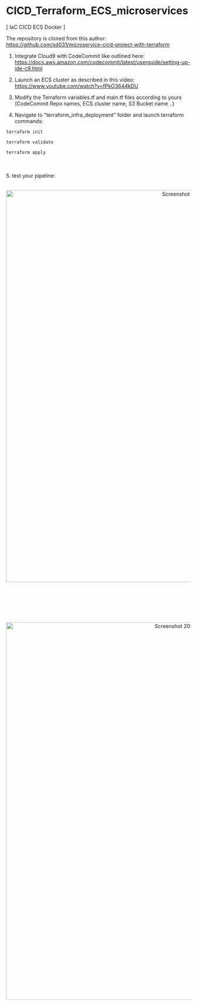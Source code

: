 # CICD_Terraform_ECS_microservices
[ IaC CICD ECS Docker ]

The repository is cloned from this author: 
https://github.com/sd031/microservice-cicd-project-with-terraform



1. Integrate Cloud9 with CodeCommit like outlined here:
https://docs.aws.amazon.com/codecommit/latest/userguide/setting-up-ide-c9.html

2. Launch an ECS cluster as described in this video:
https://www.youtube.com/watch?v=fPkO3644kDU

3. Modify the Terraform variables.tf and main.tf files according to yours (CodeCommit Repo names, ECS cluster name, S3 Bucket name ..)

4. Navigate to "terraform_infra_deployment" folder and launch terraform commands:

```
terraform init
```
```
terraform validate
```
```
terraform apply
```
<br><br>
5. test your pipeline:
<br><br>
<p align="center" >
  <img width="1070" alt="Screenshot 2023-02-07 at 19 59 13" src="https://user-images.githubusercontent.com/104728608/217353794-b219de0d-e1ee-4fad-8aa0-0a56ab0588ae.png">
</p>
<br><br>

<br><br>
<p align="center" >
  <img width="1031" alt="Screenshot 2023-02-07 at 19 57 47" src="https://user-images.githubusercontent.com/104728608/217353712-f8c9a489-5ae0-4718-9b57-cf5f09b20bd0.png">
</p>
<br><br>


